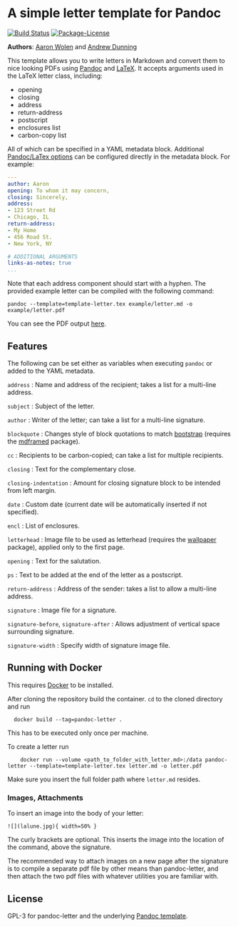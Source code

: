 # A simple letter template for Pandoc

[![Build Status](https://travis-ci.org/aaronwolen/pandoc-letter.svg?branch=master)](https://travis-ci.org/aaronwolen/pandoc-letter)
[![Package-License](http://img.shields.io/badge/license-GPL--3-brightgreen.svg?style=flat)](http://www.gnu.org/licenses/gpl-3.0.html)

**Authors**: [Aaron Wolen][aaron] and [Andrew Dunning][andrew]

This template allows you to write letters in Markdown and convert them to nice looking PDFs using [Pandoc][] and [LaTeX][]. It accepts arguments used in the LaTeX letter class, including:

* opening
* closing
* address
* return-address
* postscript
* enclosures list
* carbon-copy list

All of which can be specified in a YAML metadata block. Additional [Pandoc/LaTex options][pandoc-latex-variables] can be configured directly in the metadata block. For example:

```yaml
---
author: Aaron
opening: To whom it may concern,
closing: Sincerely,
address:
- 123 Street Rd
- Chicago, IL
return-address:
- My Home
- 456 Road St.
- New York, NY

# ADDITIONAL ARGUMENTS
links-as-notes: true
...
```

Note that each address component should start with a hyphen. The provided example letter can be compiled with the following command:

```shell
pandoc --template=template-letter.tex example/letter.md -o example/letter.pdf
```

You can see the PDF output [here](https://github.com/aaronwolen/pandoc-letter/blob/master/example/letter.pdf).

## Features

The following can be set either as variables when executing `pandoc` or added to the YAML metadata.

`address`
:   Name and address of the recipient; takes a list for a multi-line address.

`subject`
:   Subject of the letter.

`author`
:   Writer of the letter; can take a list for a multi-line signature.

`blockquote`
:   Changes style of block quotations to match [bootstrap][] (requires the [mdframed][] package).

`cc`
:   Recipients to be carbon-copied; can take a list for multiple recipients.

`closing`
:   Text for the complementary close.

`closing-indentation`
:   Amount for closing signature block to be intended from left margin.

`date`
:   Custom date (current date will be automatically inserted if not specified).

`encl`
:   List of enclosures.

`letterhead`
:   Image file to be used as letterhead (requires the [wallpaper][] package), applied only to the first page.

`opening`
:   Text for the salutation.

`ps`
:   Text to be added at the end of the letter as a postscript.

`return-address`
:   Address of the sender: takes a list to allow a multi-line address.

`signature`
:   Image file for a signature.

`signature-before`, `signature-after`
:   Allows adjustment of vertical space surrounding signature.

`signature-width`
:   Specify width of signature image file.

## Running with Docker

This requires [Docker](https://www.docker.com/products/docker-desktop) to be installed. 

After cloning the repository build the container. `cd` to the cloned directory and run 

``` 
  docker build --tag=pandoc-letter .
```

This has to be executed only once per machine.

To create a letter run 

```
    docker run --volume <path_to_folder_with_letter.md>:/data pandoc-letter --template=template-letter.tex letter.md -o letter.pdf
```

Make sure you insert the full folder path where `letter.md` resides.

### Images, Attachments

To insert an image into the body of your letter:

```
![](lalune.jpg){ width=50% }
```

The curly brackets are optional.  This inserts the image into the
location of the command, above the signature.

The recommended way to attach images on a new page after the signature
is to compile a separate pdf file by other means than pandoc-letter,
and then attach the two pdf files with whatever utilities you are
familiar with.


## License

GPL-3 for pandoc-letter and the underlying [Pandoc template][latex-template].

[bootstrap]: http://getbootstrap.com/css/#type-blockquotes
[latex]: http://www.latex-project.org/
[latex-template]: https://github.com/jgm/pandoc-templates/blob/master/default.latex
[pandoc]: http://pandoc.org
[wallpaper]: https://www.ctan.org/pkg/wallpaper
[mdframed]: https://www.ctan.org/pkg/mdframed
[pandoc-latex-variables]: http://pandoc.org/MANUAL.html#variables-for-latex
[aaron]: http://aaronwolen.com
[andrew]: http://andrewdunning.ca
